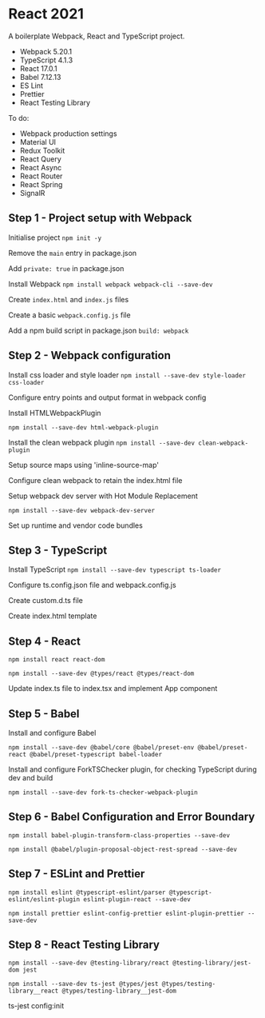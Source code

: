 # React 2021

A boilerplate Webpack, React and TypeScript project.

-   Webpack 5.20.1
-   TypeScript 4.1.3
-   React 17.0.1
-   Babel 7.12.13
-   ES Lint
-   Prettier
-   React Testing Library

To do:

-   Webpack production settings
-   Material UI
-   Redux Toolkit
-   React Query
-   React Async
-   React Router
-   React Spring
-   SignalR

## Step 1 - Project setup with Webpack

Initialise project
`npm init -y`

Remove the `main` entry in package.json

Add `private: true` in package.json

Install Webpack
`npm install webpack webpack-cli --save-dev`

Create `index.html` and `index.js` files

Create a basic `webpack.config.js` file

Add a npm build script in package.json `build: webpack`

## Step 2 - Webpack configuration

Install css loader and style loader
`npm install --save-dev style-loader css-loader`

Configure entry points and output format in webpack config

Install HTMLWebpackPlugin

`npm install --save-dev html-webpack-plugin`

Install the clean webpack plugin
`npm install --save-dev clean-webpack-plugin`

Setup source maps using 'inline-source-map'

Configure clean webpack to retain the index.html file

Setup webpack dev server with Hot Module Replacement

`npm install --save-dev webpack-dev-server`

Set up runtime and vendor code bundles

## Step 3 - TypeScript

Install TypeScript
`npm install --save-dev typescript ts-loader`

Configure ts.config.json file and webpack.config.js

Create custom.d.ts file

Create index.html template

## Step 4 - React

`npm install react react-dom`

`npm install --save-dev @types/react @types/react-dom`

Update index.ts file to index.tsx and implement App component

## Step 5 - Babel

Install and configure Babel

`npm install --save-dev @babel/core @babel/preset-env @babel/preset-react @babel/preset-typescript babel-loader`

Install and configure ForkTSChecker plugin, for checking TypeScript during dev and build

`npm install --save-dev fork-ts-checker-webpack-plugin`

## Step 6 - Babel Configuration and Error Boundary

`npm install babel-plugin-transform-class-properties --save-dev`

`npm install @babel/plugin-proposal-object-rest-spread --save-dev`

## Step 7 - ESLint and Prettier

`npm install eslint @typescript-eslint/parser @typescript-eslint/eslint-plugin eslint-plugin-react --save-dev`

`npm install prettier eslint-config-prettier eslint-plugin-prettier --save-dev`

## Step 8 - React Testing Library

`npm install --save-dev @testing-library/react @testing-library/jest-dom jest`

`npm install --save-dev ts-jest @types/jest @types/testing-library__react @types/testing-library__jest-dom`

ts-jest config:init
